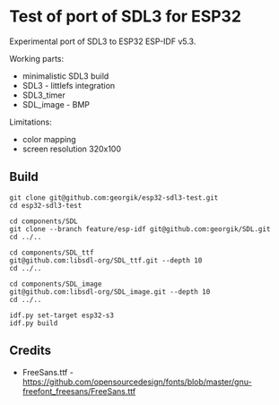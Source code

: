 # Test of port of SDL3 for ESP32

Experimental port of SDL3 to ESP32 ESP-IDF v5.3.

Working parts:
- minimalistic SDL3 build
- SDL3 - littlefs integration
- SDL3_timer
- SDL_image - BMP

Limitations:
- color mapping
- screen resolution 320x100

## Build

```
git clone git@github.com:georgik/esp32-sdl3-test.git
cd esp32-sdl3-test

cd components/SDL
git clone --branch feature/esp-idf git@github.com:georgik/SDL.git
cd ../..

cd components/SDL_ttf
git@github.com:libsdl-org/SDL_ttf.git --depth 10
cd ../..

cd components/SDL_image
git@github.com:libsdl-org/SDL_image.git --depth 10
cd ../..

idf.py set-target esp32-s3
idf.py build
```


## Credits

- FreeSans.ttf - https://github.com/opensourcedesign/fonts/blob/master/gnu-freefont_freesans/FreeSans.ttf
